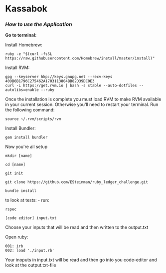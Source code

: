 # Kassabok

### *How to use the Application*

**Go to terminal:**

Install Homebrew:
```
ruby -e "$(curl -fsSL https://raw.githubusercontent.com/Homebrew/install/master/install)"
```

Install RVM:
```
gpg --keyserver hkp://keys.gnupg.net --recv-keys 409B6B1796C275462A1703113804BB82D39DC0E3
curl -L https://get.rvm.io | bash -s stable --auto-dotfiles --autolibs=enable --ruby
```

Once the installation is complete you must load RVM to make RVM available in your current session. Otherwise you'll need to restart your terminal. Run the following command:

```
source ~/.rvm/scripts/rvm
```
Install Bundler:
```
gem install bundler
```

Now you're all setup

``` 
mkdir [name]
```

``` 
cd [name]
```

```
git init
```

```
git clone https://github.com/ESteinman/ruby_ledger_challenge.git
```
```
bundle install
```
to look at tests: - run:
```
rspec
```

```
[code editor] input.txt
```
Choose your inputs that will be read and then written to the output.txt

Open ruby:
```
001: irb
002: load './input.rb'
```
Your inoputs in input.txt will be read and then go into you code-editor and look at the output.txt-file


